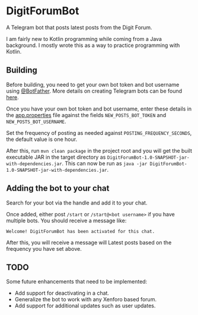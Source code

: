 # DigitForumBot
A Telegram bot that posts latest posts from the Digit Forum.

I am fairly new to Kotlin programming while coming from a Java background. I mostly wrote this as a way to practice programming with Kotlin.

## Building
Before building, you need to get your own bot token and bot username using [@BotFather](https://telegram.im/BotFather). More details on creating Telegram bots can be found [here](https://core.telegram.org/bots#3-how-do-i-create-a-bot).

Once you have your own bot token and bot username, enter these details in the [app.properties](https://github.com/desmond27/DigitForumBot/blob/master/src/main/resources/app.properties) file against the fields `NEW_POSTS_BOT_TOKEN` and `NEW_POSTS_BOT_USERNAME`.

Set the frequency of posting as needed against `POSTING_FREQUENCY_SECONDS`, the default value is one hour.

After this, run `mvn clean package` in the project root and you will get the built executable JAR in the target directory as `DigitForumBot-1.0-SNAPSHOT-jar-with-dependencies.jar`. This can now be run as `java -jar DigitForumBot-1.0-SNAPSHOT-jar-with-dependencies.jar`.

## Adding the bot to your chat
Search for your bot via the handle and add it to your chat.

Once added, either post `/start` or `/start@<bot username>` if you have multiple bots. You should receive a message like:

```
Welcome! DigitForumBot has been activated for this chat.
```

After this, you will receive a message will Latest posts based on the frequency you have set above.

## TODO

Some future enhancements that need to be implemented:

* Add support for deactivating in a chat.
* Generalize the bot to work with any Xenforo based forum.
* Add support for additional updates such as user updates.
